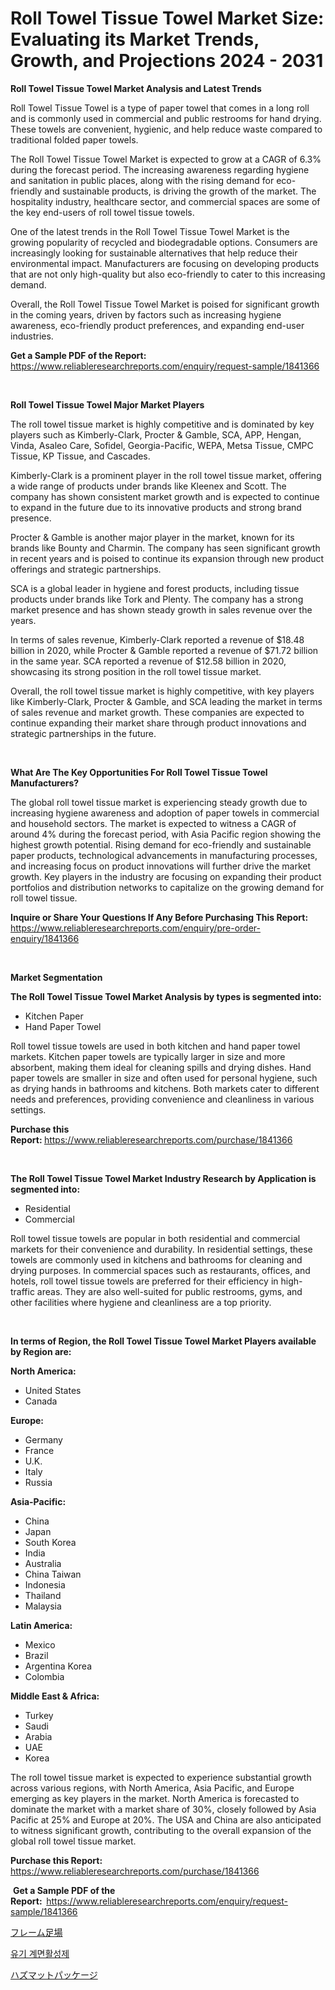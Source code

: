 <p><h1>Roll Towel Tissue Towel Market Size: Evaluating its Market Trends, Growth, and Projections 2024 - 2031</h1></p><p><strong>Roll Towel Tissue Towel Market Analysis and Latest Trends</strong></p>
<p><p>Roll Towel Tissue Towel is a type of paper towel that comes in a long roll and is commonly used in commercial and public restrooms for hand drying. These towels are convenient, hygienic, and help reduce waste compared to traditional folded paper towels.</p><p>The Roll Towel Tissue Towel Market is expected to grow at a CAGR of 6.3% during the forecast period. The increasing awareness regarding hygiene and sanitation in public places, along with the rising demand for eco-friendly and sustainable products, is driving the growth of the market. The hospitality industry, healthcare sector, and commercial spaces are some of the key end-users of roll towel tissue towels.</p><p>One of the latest trends in the Roll Towel Tissue Towel Market is the growing popularity of recycled and biodegradable options. Consumers are increasingly looking for sustainable alternatives that help reduce their environmental impact. Manufacturers are focusing on developing products that are not only high-quality but also eco-friendly to cater to this increasing demand.</p><p>Overall, the Roll Towel Tissue Towel Market is poised for significant growth in the coming years, driven by factors such as increasing hygiene awareness, eco-friendly product preferences, and expanding end-user industries.</p></p>
<p><strong>Get a Sample PDF of the Report:&nbsp;</strong> <a href="https://www.reliableresearchreports.com/enquiry/request-sample/1841366">https://www.reliableresearchreports.com/enquiry/request-sample/1841366</a></p>
<p>&nbsp;</p>
<p><strong>Roll Towel Tissue Towel Major Market Players</strong></p>
<p><p>The roll towel tissue market is highly competitive and is dominated by key players such as Kimberly-Clark, Procter & Gamble, SCA, APP, Hengan, Vinda, Asaleo Care, Sofidel, Georgia-Pacific, WEPA, Metsa Tissue, CMPC Tissue, KP Tissue, and Cascades. </p><p>Kimberly-Clark is a prominent player in the roll towel tissue market, offering a wide range of products under brands like Kleenex and Scott. The company has shown consistent market growth and is expected to continue to expand in the future due to its innovative products and strong brand presence.</p><p>Procter & Gamble is another major player in the market, known for its brands like Bounty and Charmin. The company has seen significant growth in recent years and is poised to continue its expansion through new product offerings and strategic partnerships.</p><p>SCA is a global leader in hygiene and forest products, including tissue products under brands like Tork and Plenty. The company has a strong market presence and has shown steady growth in sales revenue over the years.</p><p>In terms of sales revenue, Kimberly-Clark reported a revenue of $18.48 billion in 2020, while Procter & Gamble reported a revenue of $71.72 billion in the same year. SCA reported a revenue of $12.58 billion in 2020, showcasing its strong position in the roll towel tissue market.</p><p>Overall, the roll towel tissue market is highly competitive, with key players like Kimberly-Clark, Procter & Gamble, and SCA leading the market in terms of sales revenue and market growth. These companies are expected to continue expanding their market share through product innovations and strategic partnerships in the future.</p></p>
<p>&nbsp;</p>
<p><strong>What Are The Key Opportunities For Roll Towel Tissue Towel Manufacturers?</strong></p>
<p><p>The global roll towel tissue market is experiencing steady growth due to increasing hygiene awareness and adoption of paper towels in commercial and household sectors. The market is expected to witness a CAGR of around 4% during the forecast period, with Asia Pacific region showing the highest growth potential. Rising demand for eco-friendly and sustainable paper products, technological advancements in manufacturing processes, and increasing focus on product innovations will further drive the market growth. Key players in the industry are focusing on expanding their product portfolios and distribution networks to capitalize on the growing demand for roll towel tissue.</p></p>
<p><strong>Inquire or Share Your Questions If Any Before Purchasing This Report:</strong> <a href="https://www.reliableresearchreports.com/enquiry/pre-order-enquiry/1841366">https://www.reliableresearchreports.com/enquiry/pre-order-enquiry/1841366</a></p>
<p>&nbsp;</p>
<p><strong>Market Segmentation</strong></p>
<p><strong>The Roll Towel Tissue Towel Market Analysis by types is segmented into:</strong></p>
<p><ul><li>Kitchen Paper</li><li>Hand Paper Towel</li></ul></p>
<p><p>Roll towel tissue towels are used in both kitchen and hand paper towel markets. Kitchen paper towels are typically larger in size and more absorbent, making them ideal for cleaning spills and drying dishes. Hand paper towels are smaller in size and often used for personal hygiene, such as drying hands in bathrooms and kitchens. Both markets cater to different needs and preferences, providing convenience and cleanliness in various settings.</p></p>
<p><strong>Purchase this Report:&nbsp;</strong><a href="https://www.reliableresearchreports.com/purchase/1841366">https://www.reliableresearchreports.com/purchase/1841366</a></p>
<p>&nbsp;</p>
<p><strong>The Roll Towel Tissue Towel Market Industry Research by Application is segmented into:</strong></p>
<p><ul><li>Residential</li><li>Commercial</li></ul></p>
<p><p>Roll towel tissue towels are popular in both residential and commercial markets for their convenience and durability. In residential settings, these towels are commonly used in kitchens and bathrooms for cleaning and drying purposes. In commercial spaces such as restaurants, offices, and hotels, roll towel tissue towels are preferred for their efficiency in high-traffic areas. They are also well-suited for public restrooms, gyms, and other facilities where hygiene and cleanliness are a top priority.</p></p>
<p>&nbsp;</p>
<p><strong>In terms of Region, the Roll Towel Tissue Towel Market Players available by Region are:</strong></p>
<p>
    <p> <strong> North America: </strong>
        <ul>
            <li>United States</li>
            <li>Canada</li>
        </ul>
        </p> 
    <p> <strong> Europe: </strong>
        <ul>
            <li>Germany</li>
            <li>France</li>
            <li>U.K.</li>
            <li>Italy</li>
            <li>Russia</li>
        </ul>
        </p> 
    <p> <strong> Asia-Pacific: </strong>
        <ul>
            <li>China</li>
            <li>Japan</li>
            <li>South Korea</li>
            <li>India</li>
            <li>Australia</li>
            <li>China Taiwan</li>
            <li>Indonesia</li>
            <li>Thailand</li>
            <li>Malaysia</li>
        </ul>
        </p> 
    <p> <strong> Latin America: </strong>
        <ul>
            <li>Mexico</li>
            <li>Brazil</li>
            <li>Argentina Korea</li>
            <li>Colombia</li>
        </ul>
        </p> 
    <p> <strong> Middle East & Africa: </strong>
        <ul>
            <li>Turkey</li>
            <li>Saudi</li>
            <li>Arabia</li>
            <li>UAE</li>
            <li>Korea</li>
        </ul>
    </p>
    </p>
<p><p>The roll towel tissue market is expected to experience substantial growth across various regions, with North America, Asia Pacific, and Europe emerging as key players in the market. North America is forecasted to dominate the market with a market share of 30%, closely followed by Asia Pacific at 25% and Europe at 20%. The USA and China are also anticipated to witness significant growth, contributing to the overall expansion of the global roll towel tissue market.</p></p>
<p><strong>Purchase this Report: </strong><a href="https://www.reliableresearchreports.com/purchase/1841366">https://www.reliableresearchreports.com/purchase/1841366</a></p>
<p>&nbsp;<strong>Get a Sample PDF of the Report:&nbsp;&nbsp;</strong><a href="https://www.reliableresearchreports.com/enquiry/request-sample/1841366">https://www.reliableresearchreports.com/enquiry/request-sample/1841366</a></p>
<p><strong></strong></p>
<p><p><a href="https://github.com/Calvi3ynJerde867/Market-Research-Report-List-1/blob/main/13362117804.md">フレーム足場</a></p><p><a href="https://medium.com/@twix678568/%EC%9C%A0%EA%B8%B0-%EA%B3%84%EB%A9%B4%ED%99%9C%EC%84%B1%EC%A0%9C-%EC%8B%9C%EC%9E%A5-%EC%A1%B0%EC%82%AC-%EB%B3%B4%EA%B3%A0%EC%84%9C-2024%EB%85%84%EB%B6%80%ED%84%B0-2031%EB%85%84%EA%B9%8C%EC%A7%80%EC%9D%98-%EC%97%AD%EC%82%AC%EC%99%80-%EC%98%88%EC%B8%A1-c1c9a2f9cf40">유기 계면활성제</a></p><p><a href="https://github.com/JacksonWiza1924/Market-Research-Report-List-1/blob/main/28222287805.md">ハズマットパッケージ</a></p></p>